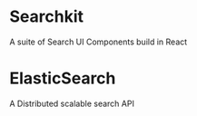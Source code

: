 # Searchkit
A suite of Search UI Components build in React

# ElasticSearch
A Distributed scalable search API


